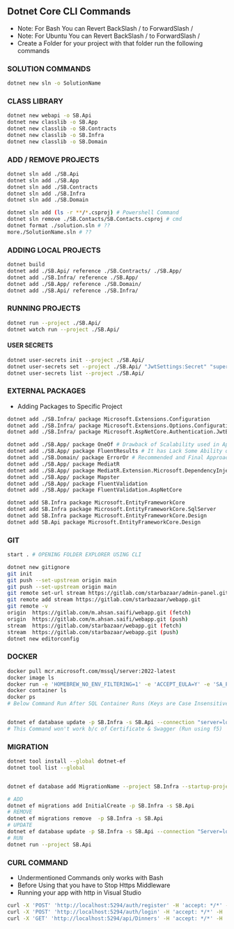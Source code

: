 ## Dotnet Core CLI Commands
- Note: For Bash You can Revert BackSlash / to ForwardSlash /
- Note: For Ubuntu You can Revert BackSlash / to ForwardSlash /
- Create a Folder for your project with that folder run the following commands

### SOLUTION COMMANDS
```bash
dotnet new sln -o SolutionName
```
### CLASS LIBRARY
```bash
dotnet new webapi -o SB.Api
dotnet new classlib -o SB.App
dotnet new classlib -o SB.Contracts
dotnet new classlib -o SB.Infra
dotnet new classlib -o SB.Domain
```
### ADD / REMOVE PROJECTS
```bash
dotnet sln add ./SB.Api
dotnet sln add ./SB.App
dotnet sln add ./SB.Contracts
dotnet sln add ./SB.Infra
dotnet sln add ./SB.Domain

dotnet sln add (ls -r **/*.csproj) # Powershell Command
dotnet sln remove ./SB.Contacts/SB.Contacts.csproj # cmd
dotnet format ./solution.sln # ??
more./SolutionName.sln # ??
```
### ADDING LOCAL PROJECTS
```bash
dotnet build
dotnet add ./SB.Api/ reference ./SB.Contracts/ ./SB.App/
dotnet add ./SB.Infra/ reference ./SB.App/
dotnet add ./SB.App/ reference ./SB.Domain/
dotnet add ./SB.Api/ reference ./SB.Infra/
```
### RUNNING PROJECTS
```bash
dotnet run --project ./SB.Api/
dotnet watch run --project ./SB.Api/
```

#### USER SECRETS
```bash 
dotnet user-secrets init --project ./SB.Api/
dotnet user-secrets set --project ./SB.Api/ "JwtSettings:Secret" "super-secret-key-from-user-secrets"
dotnet user-secrets list --project ./SB.Api/
```
### EXTERNAL PACKAGES
- Adding Packages to Specific Project
```bash
dotnet add ./SB.Infra/ package Microsoft.Extensions.Configuration
dotnet add ./SB.Infra/ package Microsoft.Extensions.Options.ConfigurationExtensions
dotnet add ./SB.Infra/ package Microsoft.AspNetCore.Authentication.JwtBearer

dotnet add ./SB.App/ package OneOf # Drawback of Scalability used in App Layer
dotnet add ./SB.App/ package FluentResults # It has Lack Some Ability of OneOf used in App Layer
dotnet add ./SB.Domain/ package ErrorOr # Recommended and Final Approach
dotnet add ./SB.App/ package MediatR
dotnet add ./SB.App/ package MediatR.Extension.Microsoft.DependencyInjection
dotnet add ./SB.App/ package Mapster
dotnet add ./SB.App/ package FluentValidation
dotnet add ./SB.App/ package FluentValidation.AspNetCore

dotnet add SB.Infra package Microsoft.EntityFrameworkCore 
dotnet add SB.Infra package Microsoft.EntityFrameworkCore.SqlServer
dotnet add SB.Infra package Microsoft.EntityFrameworkCore.Design
dotnet add SB.Api package Microsoft.EntityFrameworkCore.Design
```
### GIT
```bash
start . # OPENING FOLDER EXPLORER USING CLI

dotnet new gitignore
git init
git push --set-upstream origin main
git push --set-upstream origin main
git remote set-url stream https://gitlab.com/starbazaar/admin-panel.git
git remote add stream https://gitlab.com/starbazaar/webapp.git
git remote -v
origin  https://gitlab.com/m.ahsan.saifi/webapp.git (fetch)
origin  https://gitlab.com/m.ahsan.saifi/webapp.git (push)
stream  https://gitlab.com/starbazaar/webapp.git (fetch)
stream  https://gitlab.com/starbazaar/webapp.git (push)
dotnet new editorconfig
```

### DOCKER
```bash
docker pull mcr.microsoft.com/mssql/server:2022-latest
docker image ls
docker run -e 'HOMEBREW_NO_ENV_FILTERING=1' -e 'ACCEPT_EULA=Y' -e 'SA_PASSWORD=Asdf@1234' -p 1433:1433 -d mcr.microsoft.com/mssql/server:2022-latest
docker container ls
docker ps
# Below Command Run After SQL Container Runs (Keys are Case Insensitive & their alternatives are available)


dotnet ef database update -p SB.Infra -s SB.Api --connection "server=localhost;Database=SB;User Id=sa;password=Asdf@1234;TrustServerCertificate=true"
# This Command won't work b/c of Certificate & Swagger (Run using f5)
```
### MIGRATION
```bash
dotnet tool install --global dotnet-ef
dotnet tool list --global


dotnet ef database add MigrationName --project SB.Infra --startup-project SB.Api --connection "SERVER=127.0.0.1,1433;DATABASE=SB;USER=sa;PASSWORD=Asdf@1234;Encrypt=false"

# ADD
dotnet ef migrations add InitialCreate -p SB.Infra -s SB.Api
# REMOVE
dotnet ef migrations remove  -p SB.Infra -s SB.Api
# UPDATE
dotnet ef database update -p SB.Infra -s SB.Api --connection "Server=localhost;Database=SB;User Id=sa;Password=Asdf@1234;Encrypt=false"
# RUN
dotnet run --project SB.Api
```
### CURL COMMAND
- Undermentioned Commands only works with Bash
- Before Using that you have to Stop Https Middleware
- Running your app with http in Visual Studio
```bash
curl -X 'POST' 'http://localhost:5294/auth/register' -H 'accept: */*' -H 'Content-Type: App/json' -d '{   "firstName": "string", "lastName": "string", "email": "string", "password": "string" }'
curl -X 'POST' 'http://localhost:5294/auth/login' -H 'accept: */*' -H 'Content-Type: App/json' -d '{ "email": "string", "password": "string" }'
curl -X 'GET' 'http://localhost:5294/api/Dinners' -H 'accept: */*' -H 'Authorization: Bearer token.full.goeshere'
```